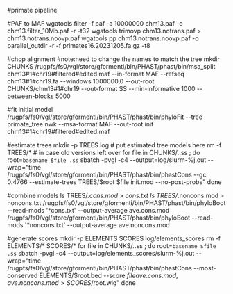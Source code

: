 #primate pipeline

#PAF to MAF
wgatools filter -f paf -a 10000000 chm13.paf -o chm13.filter_10Mb.paf -r -t32
wgatools trimovp chm13.notrans.paf > chm13.notrans.noovp.paf
wgatools pp chm13.notrans.noovp.paf -o parallel_outdir -r -f primates16.20231205.fa.gz -t8


#chop alignment
#note:need to change the names to match the tree
mkdir CHUNKS
/rugpfs/fs0/vgl/store/gformenti/bin/PHAST/phast/bin/msa_split chm13#1#chr19#filtered#edited.maf --in-format MAF --refseq chm13#1#chr19.fa --windows 1000000,0 --out-root CHUNKS/chm13#1#chr19 --out-format SS --min-informative 1000 --between-blocks 5000

#fit initial model
/rugpfs/fs0/vgl/store/gformenti/bin/PHAST/phast/bin/phyloFit --tree primate_tree.nwk --msa-format MAF --out-root init chm13#1#chr19#filtered#edited.maf

#estimate trees
mkdir -p TREES log     # put estimated tree models here
rm -f TREES/*      # in case old versions left over
for file in CHUNKS/*.*.ss ; do 
	root=`basename $file .ss` 
		sbatch -pvgl -c4 --output=log/slurm-%j.out --wrap="time /rugpfs/fs0/vgl/store/gformenti/bin/PHAST/phast/bin/phastCons --gc 0.4766 --estimate-trees TREES/$root $file init.mod --no-post-probs"
done

#combine models
ls TREES/*.cons.mod > cons.txt
ls TREES/*.noncons.mod > noncons.txt
/rugpfs/fs0/vgl/store/gformenti/bin/PHAST/phast/bin/phyloBoot --read-mods '*cons.txt' --output-average ave.cons.mod
/rugpfs/fs0/vgl/store/gformenti/bin/PHAST/phast/bin/phyloBoot --read-mods '*noncons.txt' --output-average ave.noncons.mod 
 
#generate scores
mkdir -p ELEMENTS SCORES log/elements_scores
rm -f ELEMENTS/* SCORES/*
for file in CHUNKS/*.*.ss ; do 
    root=`basename $file .ss` 
    sbatch -pvgl -c4 --output=log/elements_scores/slurm-%j.out --wrap="time /rugpfs/fs0/vgl/store/gformenti/bin/PHAST/phast/bin/phastCons --most-conserved ELEMENTS/$root.bed --score $file ave.cons.mod,ave.noncons.mod > SCORES/$root.wig"
done